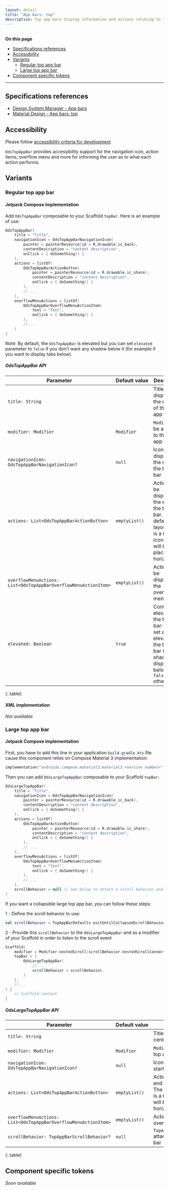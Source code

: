 ```yaml
---
layout: detail
title: "App bars: top"
description: Top app bars display information and actions relating to the current screen.
---
```


<br>**On this page**

* [Specifications references](#specifications-references)
* [Accessibility](#accessibility)
* [Variants](#variants)
    * [Regular top app bar](#regular-top-app-bar)
    * [Large top app bar](#large-top-app-bar)
* [Component specific tokens](#component-specific-tokens)

---

## Specifications references

- [Design System Manager - App bars](https://system.design.orange.com/0c1af118d/p/23e0e6-app-bars/b/620966)
- [Material Design - App bars: top](https://material.io/components/app-bars-top/)

## Accessibility

Please follow [accessibility criteria for development](https://a11y-guidelines.orange.com/en/mobile/android/development/)

`OdsTopAppBar` provides accessibility support for the navigation icon,
action items, overflow menu and more for informing the user as to what each
action performs.

## Variants

### Regular top app bar

#### Jetpack Compose implementation

Add `OdsTopAppBar` composable to your Scaffold `topBar`.
Here is an example of use:

```kotlin
OdsTopAppBar(
    title = "Title",
    navigationIcon = OdsTopAppBarNavigationIcon(
        painter = painterResource(id = R.drawable.ic_back),
        contentDescription = "content description",
        onClick = { doSomething() }
    ),
    actions = listOf(
        OdsTopAppBarActionButton(
            painter = painterResource(id = R.drawable.ic_share),
            contentDescription = "content description",
            onClick = { doSomething() }
        ),
        // ...
    ),
    overflowMenuActions = listOf(
        OdsTopAppBarOverflowMenuActionItem(
            text = "Text",
            onClick = { doSomething() }
        ),
        // ...
    )
)
```

Note: By default, the `OdsTopAppBar` is elevated but you can set `elevated` parameter to `false` if you don't want any shadow below it (for example if you want to display tabs below).

##### OdsTopAppBar API

Parameter | Default&nbsp;value | Description
-- | -- | --
`title: String` | | Title to be displayed in the center of the top app bar
`modifier: Modifier` | `Modifier` |`Modifier` to be applied to the top app bar
`navigationIcon: OdsTopAppBarNavigationIcon?` | `null` | Icon to be displayed at the start of the top app bar
`actions: List<OdsTopAppBarActionButton>` | `emptyList()` | Actions to be displayed at the end of the top app bar. The default layout here is a `Row`, so icons inside will be placed horizontally.
`overflowMenuActions: List<OdsTopAppBarOverflowMenuActionItem>` | `emptyList()` | Actions to be displayed in the overflow menu
`elevated: Boolean` | `true` | Controls the elevation of the top app bar: `true` to set an elevation to the top app bar (a shadow is displayed below), `false` otherwise
{:.table}

#### XML implementation

_Not available_

### Large top app bar

#### Jetpack Compose implementation

First, you have to add this line in your application `build.gradle.kts` file cause this component relies on Compose Material 3 implementation:

```kotlin
implementation("androidx.compose.material3:material3:<version number>")
```

Then you can add `OdsLargeTopAppBar` composable to your Scaffold `topBar`:

```kotlin
OdsLargeTopAppBar(
    title = "Title",
    navigationIcon = OdsTopAppBarNavigationIcon(
        painter = painterResource(id = R.drawable.ic_back),
        contentDescription = "content description",
        onClick = { doSomething() }
    ),
    actions = listOf(
        OdsTopAppBarActionButton(
            painter = painterResource(id = R.drawable.ic_share),
            contentDescription = "content description",
            onClick = { doSomething() }
        ),
        // ...
    ),
    overflowMenuActions = listOf(
        OdsTopAppBarOverflowMenuActionItem(
            text = "Text",
            onClick = { doSomething() }
        ),
        // ...
    ),
    scrollBehavior = null // See below to attach a scroll behavior and make the top app bar collapsible
)
```

If you want a collapsible large top app bar, you can follow these steps:

1 - Define the scroll behavior to use:

```kotlin
val scrollBehavior = TopAppBarDefaults.exitUntilCollapsedScrollBehavior(rememberTopAppBarState())
```

2 - Provide this `scrollBehavior` to the `OdsLargeTopAppBar` and as a modifier of your Scaffold in order to listen to the scroll event

```kotlin
Scaffold(
    modifier = Modifier.nestedScroll(scrollBehavior.nestedScrollConnection),
    topBar = {
        OdsLargeTopAppBar(
            //...
            scrollBehavior = scrollBehavior,
        )
    },
    //...
) {
    // Scaffold content
}
```

##### OdsLargeTopAppBar API

Parameter | Default&nbsp;value | Description
-- | -- | --
`title: String` | | Title displayed in the center of the top app bar
`modifier: Modifier` | `Modifier` |`Modifier` applied to the top app bar
`navigationIcon: OdsTopAppBarNavigationIcon?` | `null` | Icon displayed at the start of the top app bar
`actions: List<OdsTopAppBarActionButton>` | `emptyList()` | Actions displayed at the end of the top app bar. The default layout here is a `Row`, so icons inside will be placed horizontally.
`overflowMenuActions: List<OdsTopAppBarOverflowMenuActionItem>` | `emptyList()` | Actions displayed in the overflow menu
`scrollBehavior: TopAppBarScrollBehavior?` | `null` | `TopAppBarScrollBehavior` attached to the top app bar
{:.table}

## Component specific tokens

_Soon available_
